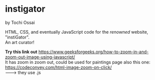# instigator
by Tochi Ossai

HTML, CSS, and eventually JavaScript code for the <i>renowned</i> website, "instiGator".
<br>An art curator!

<b>Try this link out</b> 
  https://www.geeksforgeeks.org/how-to-zoom-in-and-zoom-out-image-using-javascript/
<br>It has zoom in zoom out, could be used for paintings page
also this one: https://codeconvey.com/html-image-zoom-on-click/
<br>---> they use .js


